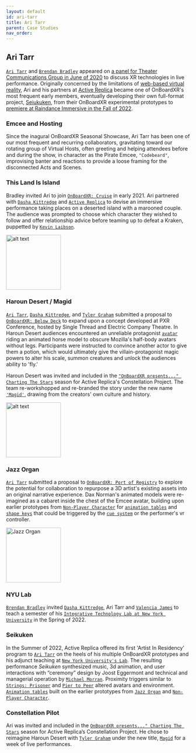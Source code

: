```yaml
---
layout: default
id: ari-tarr
title: Ari Tarr
parent: Case Studies
nav_order: 
---
```


## Ari Tarr
[`Ari Tarr`]() and [`Brendan Bradley`](./brendan-bradley.md) appeared on [a panel for Theater Communications Group in June of 2020](https://youtu.be/JT0JwnLYfmY?t=2794) to discuss XR technologies in live performance. Originally concerned by the limitations of [web-based virtual reality](./webvr.md), Ari and his partners at [Active Replica](./active-replica.md) became one of OnBoardXR's most frequent early members, eventually developing their own full-format project, [Seiukuken](), from their OnBoardXR experimental prototypes to [premiere at Raindance Immersive in the Fall of 2022](https://www.raindanceimmersive.com/#/seikuken/).

### Emcee and Hosting
Since the inagural OnBoardXR Seasonal Showcase, Ari Tarr has been one of our most frequent and recurring collaborators, gravitating toward our rotating group of Virtual Hosts, often greeting and helping attendees before and during the show, in character as the Pirate Emcee, `"Codebeard"`, improvising banter and reactions to provide a loose framing for the disconnected Acts and Scenes. 

### This Land Is Island
Bradley invited Ari to join [`OnBoardXR: Cruise`](./obxr-cruise.md) in early 2021. Ari partnered with [`Dasha Kittredge`](./dasha-kittredge.md) and [`Active Replica`](./active-replica.md) to devise an immersive performance taking places on a deserted island with a marooned couple. The audience was prompted to choose which character they wished to follow and offer relationship advice before teaming up to defeat a Kraken, puppetted by [`Kevin Laibson`](./jettison.md). 

<img src="https://futurestages.github.io/OnBoardXR_Landing_Page/static/media/show.thisland.png" alt="alt text" title="This Land Is Island" width="150"/>

### Haroun Desert / Magid
[`Ari Tarr`](), [`Dasha Kittredge`](./dasha-kittredge.md), and [`Tyler Graham`]() submitted a proposal to [`OnBoardXR: Below Deck`](./obxr-below-deck.md) to expand upon a concept developed at PXR Conference, hosted by Single Thread and Electric Company Theatre. In Haroun Desert audiences encountered an unreliable protagonist [`avatar`](./glossary-avatar.md) riding an animated horse model to obscure Mozilla's half-body avatars without legs. Participants were instructed to convince another actor to give them a potion, which would ultimately give the villain-protagonist magic powers to alter his scale, summon creatures and unlock the audiences ability to 'fly.'  

Haroun Desert was invited and included in the [`"OnBoardXR presents..." Charting The Stars`](./obxr-charting-stars.md) season for Active Replica's Constellation Project. The team re-workshopped and re-branded the story under the new name [`'Magid'`](), drawing from the creators' own culture and history.

<img src="https://futurestages.github.io/OnBoardXR_Landing_Page/static/media/show.haroundesert.gif" alt="alt text" title="Haroun Desert" width="150"/>

### Jazz Organ
[`Ari Tarr`](./ari-tarr.md) submitted a proposal to [`OnBoardXR: Port of Registry`](./obxr-port-or-registry.md) to explore the potential for collaboration to repurpose a 3D artist's existing assets into an original narrative experience. Dax Norman's animated models were re-imagined as a cabaret inside the chest of the Emcee avatar, building upon earlier prototypes from [`Non-Player Character`](./non-player-character.md) for [`animation tables`](./glossary-animation-tables.md) and [`shape keys`](./glossary-shape-keys.md) that could be triggered by the [`cue system`](./cue-system.md) or the performer's vr controller.

<img src="https://futurestages.github.io/OnBoardXR_Landing_Page/static/media/show.jazzorgan.gif" title="Jazz Organ" width="150"/>

### NYU Lab
[`Brendan Bradley`](./brendan-bradley.md) invited [`Dasha Kittredge`](./dasha-kittredge.md), Ari Tarr and [`Valencia James`](./volumetric.md) to teach a semester of his [`Integrative Technology Lab at New York University`](./nyu-lad.md) in the Spring of 2022.

### Seikuken
In the Summer of 2022, Active Replica offered its first 'Artist In Residency' program to [`Ari Tarr`](./ari-tarr.md) on the heels of his multiple OnBoardXR prototypes and his adjunct teaching at [`New York University's Lab`](./nyu-lab.md). The resulting performance *Seikuken* synthesized music, 3d animation, and user interactions with “ceremony” design by Joost Eggermont and technical and managerial operation by [`Michael Morran`](./michael-morran.md). Proximity triggers similar to [`Strings: Prisoner`](./unwired-dance.md) and [`Pier to Peer`](./peer2pier.md) altered avatars and environment. [`Animation tables`]() built on the earlier prototypes from [`Jazz Organ`]() and [`Non-Player Character`](./non-player-character.md). 

### Constellation Pilot
Ari was invited and included in the [`OnBoardXR presents..." Charting The Stars`](./obxr-charting-stars.md) season for Active Replica’s Constellation Project. He chose to reimagine Haroun Desert with [`Tyler Graham`]() under the new title, [`Magid`]() for a week of live performances.
